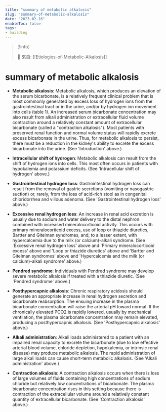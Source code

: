 ```yaml
---
title: "summary of metabolic alkalosis"
slug: "summary-of-metabolic-alkalosis"
date: "2023-02-16"
enableToc: false
tags:
- building
---
```


> [!info]
>
> 🌱 來自: [[Etiologies-of-Metabolic-Alkalosis]]

# summary of metabolic alkalosis

- **Metabolic alkalosis**:
Metabolic alkalosis, which produces an elevation of the serum bicarbonate, is a relatively frequent clinical problem that is most commonly generated by excess loss of hydrogen ions from the gastrointestinal tract or in the urine, and/or by hydrogen ion movement into cells (table 1). An increased serum bicarbonate concentration may also result from alkali administration or extracellular fluid volume contraction around a relatively constant amount of extracellular bicarbonate (called a "contraction alkalosis"). Most patients with preserved renal function and normal volume status will rapidly excrete excess bicarbonate in the urine. Thus, for metabolic alkalosis to persist, there must be a reduction in the kidney's ability to excrete the excess bicarbonate into the urine. (See 'Introduction' above.)

- **Intracellular shift of hydrogen**:
Metabolic alkalosis can result from the shift of hydrogen ions into cells. This most often occurs in patients with hypokalemia and potassium deficits. (See 'Intracellular shift of hydrogen' above.)

- **Gastrointestinal hydrogen loss**:
Gastrointestinal hydrogen loss can result from the removal of gastric secretions (vomiting or nasogastric suction) or, rarely, from the loss of acid-rich stool as in congenital chloridorrhea and villous adenoma. (See 'Gastrointestinal hydrogen loss' above.)

- **Excessive renal hydrogen loss**:
An increase in renal acid excretion is usually due to sodium and water delivery to the distal nephron combined with increased mineralocorticoid activity. This occurs with primary mineralocorticoid excess, use of loop or thiazide diuretics, Bartter and Gitelman syndromes, and, to a lesser extent, with hypercalcemia due to the milk (or calcium)-alkali syndrome. (See 'Excessive renal hydrogen loss' above and 'Primary mineralocorticoid excess' above and 'Loop or thiazide diuretics' above and 'Bartter and Gitelman syndromes' above and 'Hypercalcemia and the milk (or calcium)-alkali syndrome' above.)

- **Pendred syndrome**:
Individuals with Pendred syndrome may develop severe metabolic alkalosis if treated with a thiazide diuretic. (See 'Pendred syndrome' above.)

- **Posthypercapnic alkalosis**:
Chronic respiratory acidosis should generate an appropriate increase in renal hydrogen secretion and bicarbonate reabsorption. The ensuing increase in the plasma bicarbonate concentration will raise the arterial pH toward normal. If the chronically elevated PCO2 is rapidly lowered, usually by mechanical ventilation, the plasma bicarbonate concentration may remain elevated, producing a posthypercapnic alkalosis. (See 'Posthypercapnic alkalosis' above.)

- **Alkali administration**:
Alkali loads administered to a patient with an impaired renal capacity to excrete the bicarbonate (due to low effective arterial blood volume, chloride depletion, hypokalemia, or intrinsic renal disease) may produce metabolic alkalosis. The rapid administration of large alkali loads can cause short-term metabolic alkalosis. (See 'Alkali administration' above.)

- **Contraction alkalosis**:
A contraction alkalosis occurs when there is loss of large volumes of fluids containing high concentrations of sodium chloride but relatively low concentrations of bicarbonate. The plasma bicarbonate concentration rises in this setting because there is contraction of the extracellular volume around a relatively constant quantity of extracellular bicarbonate. (See 'Contraction alkalosis' above.)
